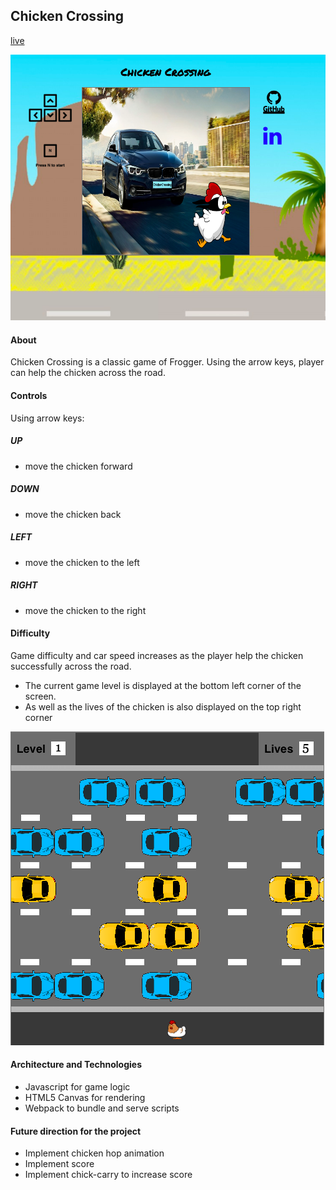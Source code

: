 ## Chicken Crossing

[live](http://sywu.us/ChickenCrossing/)

![landing_page](docs/page.png)

#### About
Chicken Crossing is a classic game of Frogger. Using the arrow keys, player can help the chicken across the road.

#### Controls
Using arrow keys:
##### UP
- move the chicken forward
##### DOWN
- move the chicken back
##### LEFT
- move the chicken to the left
##### RIGHT
- move the chicken to the right


#### Difficulty

Game difficulty and car speed increases as the player help the chicken successfully across the road.
- The current game level is displayed at the bottom left corner of the screen.
- As well as the lives of the chicken is also displayed on the top right corner

![landing_page](docs/level.png)


#### Architecture and Technologies
- Javascript for game logic
- HTML5 Canvas for rendering
- Webpack to bundle and serve scripts


#### Future direction for the project
- Implement chicken hop animation
- Implement score
- Implement chick-carry to increase score
